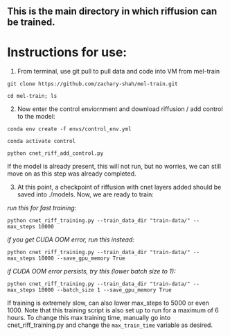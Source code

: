 ## This is the main directory in which riffusion can be trained.

# Instructions for use:

1. From terminal, use git pull to pull data and code into VM from mel-train

```git clone https://github.com/zachary-shah/mel-train.git``` 

```cd mel-train; ls```

2. Now enter the control enviornment and download riffusion / add control to the model:

```conda env create -f envs/control_env.yml```

```conda activate control```

```python cnet_riff_add_control.py```

If the model is already present, this will not run, but no worries, we can still move on as this step was already completed. 


3. At this point, a checkpoint of riffusion with cnet layers added should be saved into ./models. Now, we are ready to train: 

*run this for fast training:*

```python cnet_riff_training.py --train_data_dir "train-data/" --max_steps 10000```

*if you get CUDA OOM error, run this instead:*

```python cnet_riff_training.py --train_data_dir "train-data/" --max_steps 10000 --save_gpu_memory True```

*if CUDA OOM error persists, try this (lower batch size to 1):*

```python cnet_riff_training.py --train_data_dir "train-data/" --max_steps 10000 --batch_size 1 --save_gpu_memory True```

If training is extremely slow, can also lower max_steps to 5000 or even 1000. Note that this training script is also set up to run for a maximum of 6 hours. To change this max training time, manually go into cnet_riff_training.py and change the ```max_train_time``` variable as desired.